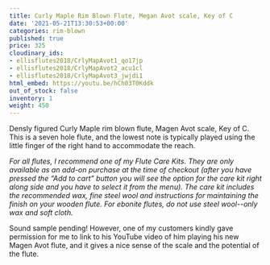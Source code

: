 ```yaml
---
title: Curly Maple Rim Blown Flute, Megan Avot scale, Key of C
date: '2021-05-21T13:30:53+00:00'
categories: rim-blown
published: true
price: 325
cloudinary_ids:
- ellisflutes2018/CrlyMapAvot1_qo17jp
- ellisflutes2018/CrlyMapAvot2_acu1cl
- ellisflutes2018/CrlyMapAvot3_jwjdi1
html_embed: https://youtu.be/hCh03T0Kddk
out_of_stock: false
inventory: 1
weight: 450
---
```


Densly figured Curly Maple rim blown flute, Magen Avot scale, Key of C.  This is a seven hole flute, and the lowest note is typically played using the little finger of the right hand to accommodate the reach.

*For all flutes, I recommend one of my Flute Care Kits.  They are only available as an add-on purchase at the time of checkout (after you have pressed the “Add to cart” button you will see the option for the care kit right along side and you have to select it from the menu). The care kit includes the recommended wax, fine steel wool and instructions for maintaining the finish on your wooden flute.  For ebonite flutes, do not use steel wool--only wax and soft cloth.*

Sound sample pending!  However, one of my customers kindly gave permission for me to link to his YouTube video of him playing his new Magen Avot flute, and it gives a nice sense of the scale and the potential of the flute.